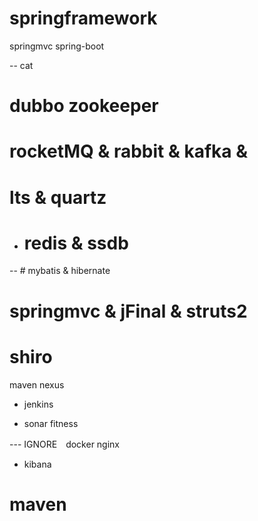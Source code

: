 # springframework

springmvc spring-boot


--  cat

# dubbo  zookeeper

# rocketMQ  & rabbit & kafka &

# lts & quartz

- # redis & ssdb 

-- # mybatis & hibernate

# springmvc & jFinal & struts2

# shiro

maven nexus 

- jenkins 

- sonar fitness

--- IGNORE　docker nginx

- kibana


# maven 

















